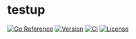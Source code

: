# testup

[![Go Reference](https://pkg.go.dev/badge/github.com/nsevenpack/testup.svg)](https://pkg.go.dev/github.com/nsevenpack/testup)
[![Version](https://img.shields.io/github/v/tag/nsevenpack/testup?label=version&sort=semver)](https://github.com/nsevenpack/testup/releases)
[![CI](https://github.com/nsevenpack/testup/actions/workflows/release.yml/badge.svg)](https://github.com/nsevenpack/testup/actions/workflows/release.yml)
[![License](https://img.shields.io/github/license/nsevenpack/testup)](https://github.com/nsevenpack/testup/blob/main/LICENSE)

